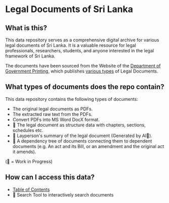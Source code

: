 # Legal Documents of Sri Lanka

## What is this?

This data repository serves as a comprehensive digital archive for various legal documents of Sri Lanka. It is a valuable resource for legal professionals, researchers, students, and anyone interested in the legal framework of Sri Lanka.

The documents have been sourced from the Website of the [Department of Government Printing](http://documents.gov.lk), which publishes [various types](README.pub_type.md) of Legal Documents.

## What types of documents does the repo contain?

This data repository contains the following types of documents:

* The original legal documents as PDFs.
* The extracted raw text from the PDFs.
* Convert PDFs into MS Word DocX format. 
* 🚧 The legal document as structure data with chapters, sections, schedules etc. 
* 🚧 Layperson's summary of the legal document (Generated by AI🤖). 
* 🚧 A dependency tree of documents connecting them to dependent documents (e.g. An act and its Bill, or an amendment and the original act it amends).

(🚧 = Work in Progress)

## How can I access this data?

* [Table of Contents](README.data.md)
* 🚧 Search Tool to interactively search documents
